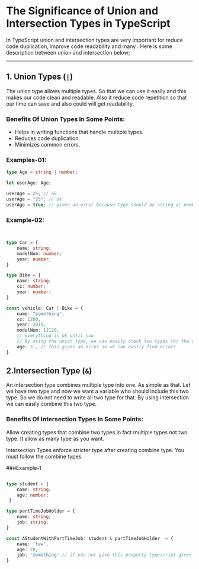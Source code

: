 # The Significance of Union and Intersection Types in TypeScript

In TypeScript union and intersection types are very important for reduce code duplication, improve code readability and many . Here is some description between union and intersection below;

---

## 1. Union Types (`|`)

The union type allows multiple types. So that we can use it easily and this makes our code clean and readable. Also it reduce code repetition so that our time can save and also could will get readability.

### Benefits Of Union Types In Some Points:
- Helps in writing functions that handle multiple types.
- Reduces code duplication.
- Minimizes common errors.

### Examples-01:
```typescript
type Age = string | number;

let userAge: Age;

userAge = 25; // ok
userAge = "25"; // ok
userAge = true; // gives an error because type should be string or number.
```

### Example-02:
```typescript


type Car = {
    name: string;
    modelNum: number;
    year: number; 
}

type Bike = {
    name: string;
    cc: number;
    year: number;
}

const vehicle: Car | Bike = {
    name: "something",
    cc: 1200,
    year: 2015,
    modelNum: 11120,
    // everything is ok until now
    // By using the union type, we can easily check two types for the vehicle. It also makes the code readable and clean.
    age: 3 , // this gives an error so we can easily find errors
}

```

## 2.Intersection Type (`&`)


An intersection type combines multiple type into one. As simple as that. Let we have two type and now we want a variable who should include this two type. So we do not need to write all two type for that. By using intersection we can easily combine this two type. 


### Benefits Of Intersection Types In Some Points:

 Allow creating types that combine two types in fact multiple types not two type. It allow as many type as you want.

 Intersection Types enforce stricter type after creating combine type. You must follow the combine types.


###Example-1

```typescript

type student = {
    name: string;
    age: number;
 }

type partTimeJobHolder = {
    name: string;
    job: string;
}

const AStudentWithPartTimeJob: student & partTimeJobHolder  = {
    name: 'taw',
    age: 20,
    job: 'something' // if you not give this property typescript gives you error for using intersection type . So from that we can understand that it strict the combine type and definitely it combine multiple type.
} 
```





